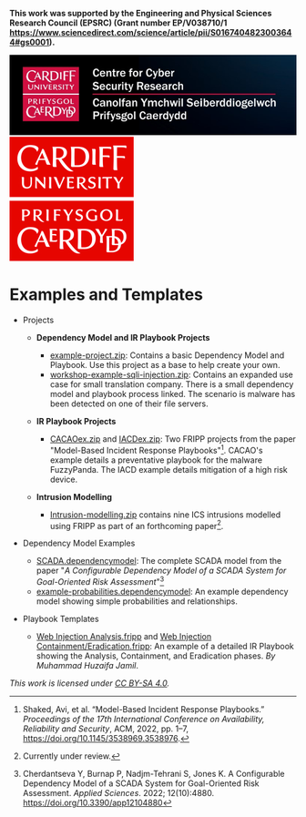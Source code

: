 **This work was supported by the Engineering and Physical Sciences Research Council (EPSRC) (Grant number EP/V038710/1 https://www.sciencedirect.com/science/article/pii/S0167404823003644#gs0001).**

![CU Cyber Logo](Logo-CU-Cyber.jpg) ![CU Logo](CU-logo.jpg)

# Examples and Templates

* Projects
  * **Dependency Model and IR Playbook Projects**
    * [example-project.zip](Projects/example-project.zip): Contains a basic Dependency Model and Playbook. Use this project as a base to help create your own.
    * [workshop-example-sqli-injection.zip](Projects/workshop-example-sql-injection.zip): Contains an expanded use case for small translation company. There is a small dependency model and playbook process linked. The scenario is malware has been detected on one of their file servers.
  
  * **IR Playbook Projects**
    * [CACAOex.zip](Projects/CACAOex.zip) and [IACDex.zip](Projects/IACDex.zip): Two FRIPP projects from the paper "Model-Based Incident Response Playbooks"[^1]. CACAO's example details a preventative playbook for the malware FuzzyPanda. The IACD example details mitigation of a high risk device. 
  * **Intrusion Modelling**
    * [Intrusion-modelling.zip](Projects/intrusion-modelling.zip) contains nine ICS intrusions modelled using FRIPP as part of an forthcoming paper[^3].
  
* Dependency Model Examples

  * [SCADA.dependencymodel](DependencyModelExamples/SCADA.dependencymodel): The complete SCADA model from the paper "*A Configurable Dependency Model of a SCADA System for Goal-Oriented Risk Assessment*"[^2]
  * [example-probabilities.dependencymodel](DependencyModelExamples/example-probabilities.dependencymodel): An example dependency model showing simple probabilities and relationships. 
* Playbook Templates
  * [Web Injection Analysis.fripp](PlaybookTemplates/web-injection/injection-attack-analysis.fripp) and [Web Injection Containment/Eradication.fripp](PlaybookTemplates/web-injection/injection-attack-containment-eradication.fripp): An example of a detailed IR Playbook showing the Analysis, Containment, and Eradication phases. *By Muhammad Huzaifa Jamil*.

*This work is licensed under [CC BY-SA 4.0](http://creativecommons.org/licenses/by-sa/4.0).* 

[^1]: Shaked, Avi, et al. “Model-Based Incident Response Playbooks.” *Proceedings of the 17th International Conference on Availability, Reliability and Security*, ACM, 2022, pp. 1–7, https://doi.org/10.1145/3538969.3538976.

[^2]: Cherdantseva Y, Burnap P, Nadjm-Tehrani S, Jones K. A Configurable Dependency Model of a SCADA System for Goal-Oriented Risk Assessment. *Applied Sciences*. 2022; 12(10):4880. https://doi.org/10.3390/app12104880

[^3]: Currently under review.
